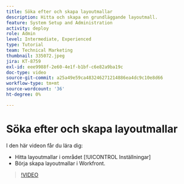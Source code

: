 ```yaml
---
title: Söka efter och skapa layoutmallar
description: Hitta och skapa en grundläggande layoutmall.
feature: System Setup and Administration
activity: deploy
role: Admin
level: Intermediate, Experienced
type: Tutorial
team: Technical Marketing
thumbnail: 335072.jpeg
jira: KT-8759
exl-id: eee9988f-2e60-4e1f-b1bf-c6e82a9ba19c
doc-type: video
source-git-commit: a25a49e59ca483246271214886ea4dc9c10e8d66
workflow-type: tm+mt
source-wordcount: '36'
ht-degree: 0%

---
```


# Söka efter och skapa layoutmallar

I den här videon får du lära dig:

* Hitta layoutmallar i området [!UICONTROL Inställningar]
* Börja skapa layoutmallar i Workfront.

>[!VIDEO](https://video.tv.adobe.com/v/335072/?quality=12&learn=on)
